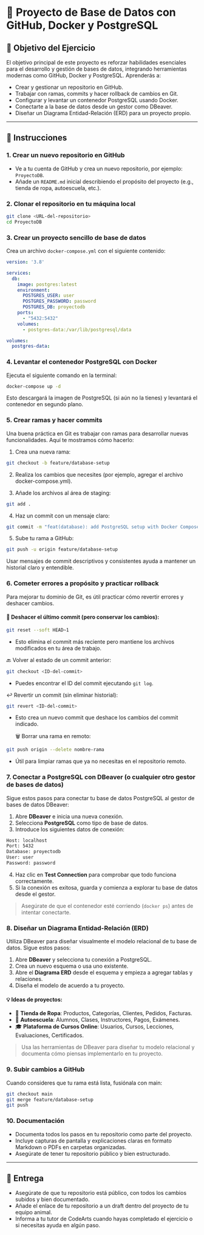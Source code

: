# 📘 Proyecto de Base de Datos con GitHub, Docker y PostgreSQL

## 🎯 Objetivo del Ejercicio

El objetivo principal de este proyecto es reforzar habilidades esenciales para el desarrollo y gestión de bases de datos, integrando herramientas modernas como GitHub, Docker y PostgreSQL. Aprenderás a:

- Crear y gestionar un repositorio en GitHub.
- Trabajar con ramas, commits y hacer rollback de cambios en Git.
- Configurar y levantar un contenedor PostgreSQL usando Docker.
- Conectarte a la base de datos desde un gestor como DBeaver.
- Diseñar un Diagrama Entidad-Relación (ERD) para un proyecto propio.

---

## 📝 Instrucciones

### 1. Crear un nuevo repositorio en GitHub

- Ve a tu cuenta de GitHub y crea un nuevo repositorio, por ejemplo: `ProyectoDB`.
- Añade un `README.md` inicial describiendo el propósito del proyecto (e.g., tienda de ropa, autoescuela, etc.).

### 2. Clonar el repositorio en tu máquina local

```bash
git clone <URL-del-repositorio>
cd ProyectoDB
```

### 3. Crear un proyecto sencillo de base de datos

Crea un archivo `docker-compose.yml` con el siguiente contenido:

```yaml
version: '3.8'

services:
  db:
    image: postgres:latest
    environment:
      POSTGRES_USER: user
      POSTGRES_PASSWORD: password
      POSTGRES_DB: proyectodb
    ports:
      - "5432:5432"
    volumes:
      - postgres-data:/var/lib/postgresql/data

volumes:
  postgres-data:
```

### 4. Levantar el contenedor PostgreSQL con Docker

Ejecuta el siguiente comando en la terminal:

```bash
docker-compose up -d
```

Esto descargará la imagen de PostgreSQL (si aún no la tienes) y levantará el contenedor en segundo plano.

### 5. Crear ramas y hacer commits

Una buena práctica en Git es trabajar con ramas para desarrollar nuevas funcionalidades. Aquí te mostramos cómo hacerlo:

1. Crea una nueva rama:
```bash
git checkout -b feature/database-setup
```
2. Realiza los cambios que necesites (por ejemplo, agregar el archivo docker-compose.yml).

3. Añade los archivos al área de staging:

```bash
git add .
```

4. Haz un commit con un mensaje claro:

```bash
git commit -m "feat(database): add PostgreSQL setup with Docker Compose"
```

5. Sube tu rama a GitHub:

```bash
git push -u origin feature/database-setup
```
Usar mensajes de commit descriptivos y consistentes ayuda a mantener un historial claro y entendible.

### 6. Cometer errores a propósito y practicar rollback

Para mejorar tu dominio de Git, es útil practicar cómo revertir errores y deshacer cambios.

#### 🔁 Deshacer el último commit (pero conservar los cambios):

```bash
git reset --soft HEAD~1
```
- Esto elimina el commit más reciente pero mantiene los archivos modificados en tu área de trabajo.

🔙 Volver al estado de un commit anterior:
```bash
git checkout <ID-del-commit>
```
- Puedes encontrar el ID del commit ejecutando `git log`.

↩️ Revertir un commit (sin eliminar historial):
```bash
git revert <ID-del-commit>
```
- Esto crea un nuevo commit que deshace los cambios del commit indicado.

  🗑️ Borrar una rama en remoto:
```bash
git push origin --delete nombre-rama
```
- Útil para limpiar ramas que ya no necesitas en el repositorio remoto.

### 7. Conectar a PostgreSQL con DBeaver (o cualquier otro gestor de bases de datos)

Sigue estos pasos para conectar tu base de datos PostgreSQL al gestor de bases de datos DBeaver:

1. Abre **DBeaver** e inicia una nueva conexión.
2. Selecciona **PostgreSQL** como tipo de base de datos.
3. Introduce los siguientes datos de conexión:

```bash
Host: localhost
Port: 5432
Database: proyectodb
User: user
Password: password
```

4. Haz clic en **Test Connection** para comprobar que todo funciona correctamente.
5. Si la conexión es exitosa, guarda y comienza a explorar tu base de datos desde el gestor.

> Asegúrate de que el contenedor esté corriendo (`docker ps`) antes de intentar conectarte.

### 8. Diseñar un Diagrama Entidad-Relación (ERD)

Utiliza DBeaver para diseñar visualmente el modelo relacional de tu base de datos. Sigue estos pasos:

1. Abre **DBeaver** y selecciona tu conexión a PostgreSQL.
2. Crea un nuevo esquema o usa uno existente.
3. Abre el **Diagrama ERD** desde el esquema y empieza a agregar tablas y relaciones.
4. Diseña el modelo de acuerdo a tu proyecto.

#### 💡 Ideas de proyectos:

- 🛒 **Tienda de Ropa**: Productos, Categorías, Clientes, Pedidos, Facturas.
- 🚗 **Autoescuela**: Alumnos, Clases, Instructores, Pagos, Exámenes.
- 🎓 **Plataforma de Cursos Online**: Usuarios, Cursos, Lecciones, Evaluaciones, Certificados.

> Usa las herramientas de DBeaver para diseñar tu modelo relacional y documenta cómo piensas implementarlo en tu proyecto.

### 9. Subir cambios a GitHub

Cuando consideres que tu rama está lista, fusiónala con main:

```bash
git checkout main
git merge feature/database-setup
git push

```
### 10. Documentación

- Documenta todos los pasos en tu repositorio como parte del proyecto.
- Incluye capturas de pantalla y explicaciones claras en formato Markdown o PDFs en carpetas organizadas.
- Asegúrate de tener tu repositorio público y bien estructurado.
---

## 🚀 Entrega
- Asegúrate de que tu repositorio está público, con todos los cambios subidos y bien documentado.
- Añade el enlace de tu repositorio a un draft dentro del proyecto de tu equipo animal.
- Informa a tu tutor de CodeArts cuando hayas completado el ejercicio o si necesitas ayuda en algún paso.
